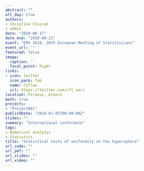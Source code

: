 ```yaml
---
abstract: ""
all_day: true
authors:
- Christine Choirat
- admin
date: "2010-08-17"
date_end: "2010-08-22"
event: "EMS 2010, 28th European Meeting of Statisticians"
event_url: ""
featured: false
image:
  caption: ''
  focal_point: Right
links:
- icon: twitter
  icon_pack: fab
  name: Follow
  url: https://twitter.com/rfl_seri
location: Piraeus, Greece
math: true
projects:
- "Project001"
publishDate: "2010-01-01T00:00:00Z"
slides: ""
summary: "International conference"
tags:
- Numerical analysis
- Statistics
title: "Statistical tests of uniformity on the hypersphere"
url_code: ""
url_pdf: ""
url_slides: ""
url_video: ""
---
```

